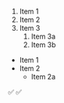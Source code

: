 1. Item 1
2. Item 2
3. Item 3
	1. Item 3a
	2. Item 3b

* Item 1
* Item 2
	* Item 2a

:white_check_mark:
:white_check_mark: